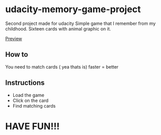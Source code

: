# udacity-memory-game-project
Second project made for udacity Simple game that I remember from my childhood. Sixteen cards with animal graphic on it.

<a href="https://jabarlew.github.io/udacity-memory-game-project/index.html">Preview</a>

## How to
You need to match cards ( yea thats is) faster = better

## Instructions

+ Load the game 
+ Click on the card
+ Find matching cards


# HAVE FUN!!!



